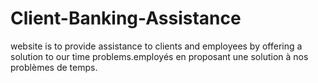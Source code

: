 # Client-Banking-Assistance
website is to provide assistance to clients and  employees by offering a solution to our time problems.employés en proposant une solution à nos problèmes de temps.
